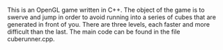 This is an OpenGL game written in C++. The object of the game is to swerve and jump in order to avoid running into a series of cubes that are generated in front of you. There are three levels, each faster and more difficult than the last.
The main code can be found in the file cuberunner.cpp.
